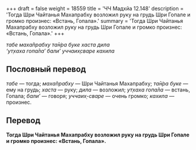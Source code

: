 +++
draft = false
weight = 18559
title = 'ЧЧ Мадхйа 12.148'
description = 'Тогда Шри Чайтанья Махапрабху возложил руку на грудь Шри Гопале и громко произнес: «Встань, Гопала».'
summary = 'Тогда Шри Чайтанья Махапрабху возложил руку на грудь Шри Гопале и громко произнес: «Встань, Гопала».'
+++

_табе маха̄прабху та̄н̇ра буке хаста дила  
‘ут̣хаха гопа̄ла’ бали’ уччаих̣сваре кахила_

## Пословный перевод

_табе_ — тогда; _маха̄прабху_ — Шри Чайтанья Махапрабху; _та̄н̇ра_ _буке_ — ему на грудь; _хаста_ — руку; _дила_ — возложил; _ут̣хаха_ _гопа̄ла_ — встань, Гопала; _бали’_ — говоря; _уччаих̣_\-_сваре_ — очень громко; _кахила_ — произнес.

## Перевод

**Тогда Шри Чайтанья Махапрабху возложил руку на грудь Шри Гопале и громко произнес: «Встань, Гопала».**
